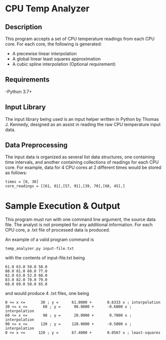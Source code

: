 # CPU Temp Analyzer

## Description
This program accepts a set of CPU temperature readings from each CPU core. For each core, the following is generated:

- A piecewise linear interpolation
- A global linear least squares approximation
- A cubic spline interpolation (Optional requirement)

## Requirements

-Python 3.7+

## Input Library
The input library being used is an input helper written in Python by Thomas J. Kennedy, designed as an assist
in reading the raw CPU temperature input data.

## Data Preprocessing
The input data is organized as several list data structures, one containing time intervals, and another
containing collections of readings for each CPU core.
For example, data for 4 CPU cores at 2 different times would be stored as follows:

~~~
times = [0, 30]
core_readings = [[61, 81],[57, 91],[39, 70],[68, 45],]
~~~

# Sample Execution & Output	
This program must run with one command line argument, the source data file. The analyst is not prompted for
any additional information. For each CPU core, a .txt file of processed data is produced.

An example of a valid program command is

~~~			
temp_analyzer.py input-file.txt
~~~

with the contents of input-file.txt being

~~~
61.0 63.0 50.0 58.0
80.0 81.0 68.0 77.0
62.0 63.0 52.0 60.0
83.0 82.0 70.0 79.0
68.0 69.0 58.0 65.0
~~~

and would produce 4 .txt files, one being

~~~
0 <= x <=       30 ; y =      61.0000 +       0.6333 x ; interpolation
30 <= x <=       60 ; y =      98.0000 +      -0.6000 x ; interpolation
60 <= x <=       90 ; y =      20.0000 +       0.7000 x ; interpolation
90 <= x <=      120 ; y =     128.0000 +      -0.5000 x ; interpolation
0 <= x <=      120 ; y =      67.4000 +       0.0567 x ; least-squares
~~~